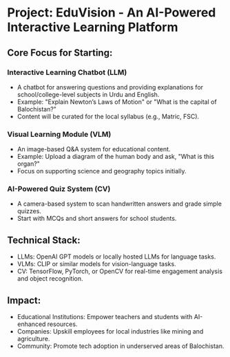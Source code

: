 # Project: EduVision - An AI-Powered Interactive Learning Platform
## Core Focus for Starting:

### Interactive Learning Chatbot (LLM)
- A chatbot for answering questions and providing explanations for school/college-level subjects in Urdu and English.
- Example: "Explain Newton’s Laws of Motion" or "What is the capital of Balochistan?"
- Content will be curated for the local syllabus (e.g., Matric, FSC).

### Visual Learning Module (VLM)
- An image-based Q&A system for educational content.
- Example: Upload a diagram of the human body and ask, "What is this organ?"
- Focus on supporting science and geography topics initially.

### AI-Powered Quiz System (CV)
- A camera-based system to scan handwritten answers and grade simple quizzes.
- Start with MCQs and short answers for school students.

## Technical Stack:
- LLMs: OpenAI GPT models or locally hosted LLMs for language tasks.
- VLMs: CLIP or similar models for vision-language tasks.
- CV: TensorFlow, PyTorch, or OpenCV for real-time engagement analysis and object recognition.

## Impact:
- Educational Institutions: Empower teachers and students with AI-enhanced resources.
- Companies: Upskill employees for local industries like mining and agriculture.
- Community: Promote tech adoption in underserved areas of Balochistan.

